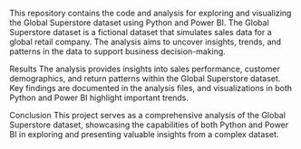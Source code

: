 This repository contains the code and analysis for exploring and visualizing the Global Superstore dataset using Python and Power BI. The Global Superstore dataset is a fictional dataset that simulates sales data for a global retail company. The analysis aims to uncover insights, trends, and patterns in the data to support business decision-making.

Results
The analysis provides insights into sales performance, customer demographics, and return patterns within the Global Superstore dataset. Key findings are documented in the analysis files, and visualizations in both Python and Power BI highlight important trends.

Conclusion
This project serves as a comprehensive analysis of the Global Superstore dataset, showcasing the capabilities of both Python and Power BI in exploring and presenting valuable insights from a complex dataset.
